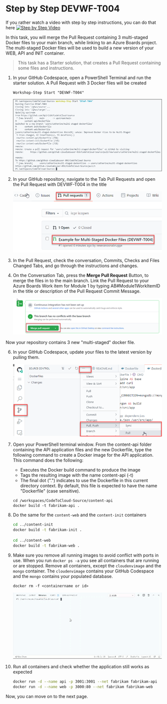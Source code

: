 # Step by Step DEVWF-T004

If you rather watch a video with step by step instructions, you can do that here
[![Step by Step Video](https://img.youtube.com/vi/w80WzGtWpVc/0.jpg)](https://www.youtube.com/watch?v=w80WzGtWpVc)

In this task, you will merge the Pull Request containing 3 multi-staged Docker files to your main branch, while linking to an Azure Boards project. The multi-staged Docker files will be used to build a new version of your WEB, API and INIT container.

>This task has a Starter solution, that creates a Pull Request containing some files and instructions. 

1. In your GitHub Codespace, open a PowerShell Terminal and run the starter solution. A Pull Request with 3 Docker files will be created

      ```
      Workshop-Step Start "DEVWF-T004"
      ```

      ![](https://raw.githubusercontent.com/CloudLabsAI-Azure/AIW-DevOps/main/Assets/devwf004.png)

2. In your GitHub repository, navigate to the Tab Pull Requests and open the Pull Request with DEVWF-T004 in the title

      ![Shows the menu item for navigating to the Pull Request](https://raw.githubusercontent.com/CloudLabsAI-Azure/AIW-DevOps/main/Assets/PullRequestDEVWF-T004.png)

3. In the Pull Request, check the conversation, Commits, Checks and Files Changed Tabs, and go through the instructions and changes.

4. On the Conversation Tab, press the **Merge Pull Request** Button, to merge the files in to the main branch. Link the Pull Request to your Azure Boards Work item for Module 1 by typing AB#Module1WorkItemID in the title or description of the Pull Request Commit Message. 

      ![Shows the button for merging a Pull Request in GitHub](https://raw.githubusercontent.com/CloudLabsAI-Azure/AIW-DevOps/main/Assets/mergePullRequest.png)

Now your repository contains 3 new "multi-staged" docker file.

6. In your GitHub Codespace, update your files to the latest version by pulling them.

      ![](https://raw.githubusercontent.com/CloudLabsAI-Azure/AIW-DevOps/main/Assets/2020-10-05-12-10-11.png)

7. Open your PowerShell terminal window. From the content-api folder containing the API application files and the new Dockerfile, type the following command to create a Docker image for the API application. This command does the following:

      - Executes the Docker build command to produce the image
      - Tags the resulting image with the name content-api (-t)
      - The final dot (".") indicates to use the Dockerfile in this current directory context. By default, this file is expected to have the name "Dockerfile" (case sensitive).

      ```
      cd /workspaces/CodeToCloud-Source/content-api
      docker build -t fabrikam-api .
      ```

8. Do the same for the `content-web` and the `content-init` containers

      ```bash
      cd ../content-init
      docker build -t fabrikam-init .
   
      cd ../content-web
      docker build -t fabrikam-web .
      ```

9. Make sure you remove all running images to avoid conflict with ports in use. When you run `docker ps -a` you see all containers that are running or are stopped. Remove all containers, except the `cloudenvimage` and the `mongo` container. The `cloudenvimage` contains your GitHub Codespace and the `mongo` contains your populated database.

      ```
      docker rm -f <containername or id>
      ```

      ![](https://raw.githubusercontent.com/CloudLabsAI-Azure/AIW-DevOps/main/Assets/remove-container.gif)

10. Run all containers and check whether the application still works as expected

      ```bash
      docker run -d --name api -p 3001:3001 --net fabrikam fabrikam-api
      docker run -d --name web -p 3000:80 --net fabrikam fabrikam-web
      ```
       
Now, you can move on to the next page.

